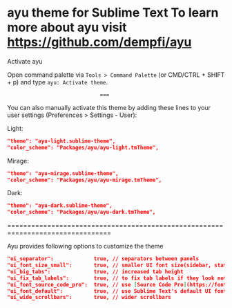 **ayu theme for Sublime Text**
To learn more about ayu visit https://github.com/dempfi/ayu
===============================================================================

Activate ayu

Open command palette via `Tools > Command Palette` (or CMD/CTRL + SHIFT + p)
and type `ayu: Activate theme`.

                                  ===

You can also manually activate this theme by adding these lines to your user
settings (Preferences > Settings - User):

Light:
```json
"theme": "ayu-light.sublime-theme",
"color_scheme": "Packages/ayu/ayu-light.tmTheme",
```

Mirage:
```json
"theme": "ayu-mirage.sublime-theme",
"color_scheme": "Packages/ayu/ayu-mirage.tmTheme",
```

Dark:
```json
"theme": "ayu-dark.sublime-theme",
"color_scheme": "Packages/ayu/ayu-dark.tmTheme",
```

================================================================================

Ayu provides following options to customize the theme

```json
"ui_separator":             true, // separators between panels
"ui_font_size_small":       true, // smaller UI font size(sidebar, statusbar etc)
"ui_big_tabs":              true, // increased tab height
"ui_fix_tab_labels":        true, // to fix tab labels if they look not right
"ui_font_source_code_pro":  true, // use [Source Code Pro](https://fonts.google.com/specimen/Source+Code+Pro) for UI
"ui_font_default":          true, // use Sublime Text's default UI font
"ui_wide_scrollbars":       true, // wider scrollbars
```
